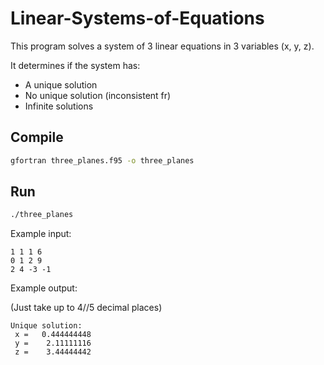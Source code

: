 # Linear-Systems-of-Equations

This program solves a system of 3 linear equations in 3 variables (x, y, z).  

It determines if the system has:

- A unique solution
- No unique solution (inconsistent fr)
- Infinite solutions

## Compile

```bash
gfortran three_planes.f95 -o three_planes
````

## Run

```bash
./three_planes
```

Example input:

```
1 1 1 6
0 1 2 9
2 4 -3 -1
```

Example output:

(Just take up to 4//5 decimal places)

```
Unique solution:
 x =   0.444444448    
 y =    2.11111116    
 z =    3.44444442 
```
